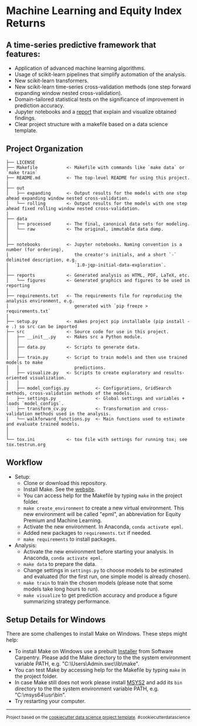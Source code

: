 Machine Learning and Equity Index Returns
==============================
## A time-series predictive framework that features:
- Application of advanced machine learning algorithms.
- Usage of scikit-learn pipelines that simplify automation of the analysis.
- New scikit-learn transformers.
- New scikit-learn time-series cross-validation methods (one step forward expanding window nested cross-validation).
- Domain-tailored statistical tests on the significance of improvement in prediction accuracy.
- Jupyter notebooks and a [report](/reports/Results.ipynb) that explain and visualize obtained findings.
- Clear project structure with a makefile based on a data science template.



## Project Organization

    ├── LICENSE
    ├── Makefile           <- Makefile with commands like `make data` or `make train`
    ├── README.md          <- The top-level README for using this project.
    |
    ├── out
    │   ├── expanding      <- Output results for the models with one step ahead expanding window nested cross-validation.
    │   └── rolling        <- Output results for the models with one step ahead fixed rolling window nested cross-validation.
    |    
    ├── data
    │   ├── processed      <- The final, canonical data sets for modeling.
    │   └── raw            <- The original, immutable data dump.
    │
    │
    ├── notebooks          <- Jupyter notebooks. Naming convention is a number (for ordering),
    │                         the creator's initials, and a short `-` delimited description, e.g.
    │                         `1.0-jqp-initial-data-exploration`.
    │
    ├── reports            <- Generated analysis as HTML, PDF, LaTeX, etc.
    │   └── figures        <- Generated graphics and figures to be used in reporting
    │
    ├── requirements.txt   <- The requirements file for reproducing the analysis environment, e.g.
    │                         generated with `pip freeze > requirements.txt`
    │
    ├── setup.py           <- makes project pip installable (pip install -e .) so src can be imported
    ├── src                <- Source code for use in this project.
    │   ├── __init__.py    <- Makes src a Python module.
    │   │
    │   ├── data.py        <- Scripts to generate data.
    │   │   
    │   ├── train.py       <- Script to train models and then use trained models to make
    │   │                     predictions.   
    │   ├── visualize.py   <- Scripts to create exploratory and results-oriented visualization.
    │   │
    │   ├── model_configs.py          <- Configurations, GridSearch methods, cross-validation methods of the models.
    │   ├── settings.py               <- Global settings and variables + loads `model_configs`. 
    │   ├── transform_cv.py           <- Transformation and cross-validation methods used in the analysis.
    │   └── walkforward_functions.py  <- Main functions used to estimate and evaluate trained models. 
    │       
    │
    └── tox.ini            <- tox file with settings for running tox; see tox.testrun.org

## Workflow
- Setup:
  -  Clone or download this repository.
  -  Install Make. See the [website](https://www.gnu.org/software/make/).
  -  You can access help for the Makefile by typing `make` in the project folder.
  -  `make create_environment` to create a new virtual environment. This new environment will be called "epml", an abbreviation for Equity Premium and Machine Learning.
  -  Activate the new environment. In Anaconda, `conda activate epml`.
  -  Added new packages to `requirements.txt` if needed.
  -  `make requirements` to install packages.
-  Analysis:
   - Activate the new environment before starting your analysis. In Anaconda, `conda activate epml`.
   - `make data` to prepare the data.
   - Change settings in `settings.py` to choose models to be estimated and evaluated (for the first run, one simple model is already chosen).
   - `make train` to train the chosen models (please note that some models take long hours to run).
   - `make visualize` to get prediction accuracy and produce a figure summarizing strategy performance.

## Setup Details for Windows
There are some challenges to install Make on Windows. These steps might help:
- To install Make on Windows use a prebuilt [Installer](https://github.com/swcarpentry/windows-installer/releases/tag/v0.3) from Software Carpentry. Please add the Make directory to the the system environment variable PATH, e.g. "C:\Users\Admin\.swc\lib\make".
- You can test Make by accessing help for the Makefile by typing `make` in the project folder.
- In case Make still does not work please install [MSYS2](https://www.msys2.org/) and add its `bin` directory to the the system environment variable PATH, e.g. "C:\msys64\usr\bin".
- Try restarting your computer.

--------
<p><small>Project based on the <a target="_blank" href="https://drivendata.github.io/cookiecutter-data-science/">cookiecutter data science project template</a>. #cookiecutterdatascience</small></p>

